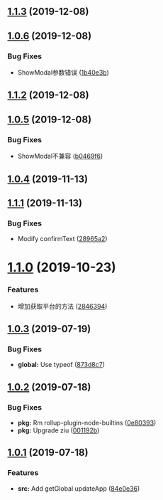 <a name="1.1.3"></a>
## [1.1.3](https://github.com/bugszhou/miniapp-utils/compare/v1.0.6...v1.1.3) (2019-12-08)



<a name="1.0.6"></a>
## [1.0.6](https://github.com/bugszhou/miniapp-utils/compare/v1.1.2...v1.0.6) (2019-12-08)


### Bug Fixes

* ShowModal参数错误 ([1b40e3b](https://github.com/bugszhou/miniapp-utils/commit/1b40e3b))



<a name="1.1.2"></a>
## [1.1.2](https://github.com/bugszhou/miniapp-utils/compare/v1.0.5...v1.1.2) (2019-12-08)



<a name="1.0.5"></a>
## [1.0.5](https://github.com/bugszhou/miniapp-utils/compare/v1.0.4...v1.0.5) (2019-12-08)


### Bug Fixes

* ShowModal不兼容 ([b0469f6](https://github.com/bugszhou/miniapp-utils/commit/b0469f6))



<a name="1.0.4"></a>
## [1.0.4](https://github.com/bugszhou/miniapp-utils/compare/v1.1.1...v1.0.4) (2019-11-13)



<a name="1.1.1"></a>
## [1.1.1](https://github.com/bugszhou/miniapp-utils/compare/v1.1.0...v1.1.1) (2019-11-13)


### Bug Fixes

* Modify confirmText ([28965a2](https://github.com/bugszhou/miniapp-utils/commit/28965a2))



<a name="1.1.0"></a>
# [1.1.0](https://github.com/bugszhou/miniapp-utils/compare/v1.0.3...v1.1.0) (2019-10-23)


### Features

* 增加获取平台的方法 ([2846394](https://github.com/bugszhou/miniapp-utils/commit/2846394))



<a name="1.0.3"></a>
## [1.0.3](https://github.com/bugszhou/miniapp-utils/compare/v1.0.2...v1.0.3) (2019-07-19)


### Bug Fixes

* **global:** Use typeof ([873d8c7](https://github.com/bugszhou/miniapp-utils/commit/873d8c7))



<a name="1.0.2"></a>
## [1.0.2](https://github.com/bugszhou/miniapp-utils/compare/v1.0.1...v1.0.2) (2019-07-18)


### Bug Fixes

* **pkg:** Rm rollup-plugin-node-builtins ([0e80393](https://github.com/bugszhou/miniapp-utils/commit/0e80393))
* **pkg:** Upgrade ziu ([001192b](https://github.com/bugszhou/miniapp-utils/commit/001192b))



<a name="1.0.1"></a>
## [1.0.1](https://github.com/bugszhou/miniapp-utils/compare/84e0e36...v1.0.1) (2019-07-18)


### Features

* **src:** Add getGlobal updateApp ([84e0e36](https://github.com/bugszhou/miniapp-utils/commit/84e0e36))



